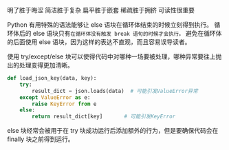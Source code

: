 明了胜于晦涩 简洁胜于复杂 扁平胜于嵌套 稀疏胜于拥挤 可读性很重要

Python 有用特殊的语法能够让 else 语块在循环体结束的时候立刻得到执行。
循环体后的 else 语块只有`在循环体没有触发 break 语句的时候才会执行。`
避免在循环体的后面使用 else 语块，因为这样的表达不直观，而且容易误导读者。

使用 try/except/else 块可以使得代码中对哪种一场要被处理，哪种异常要往上抛出的处理变得更加清晰。

```Python
def load_json_key(data, key):
    try:
        result_dict = json.loads(data)  # 可能引发ValueError异常
    except ValueError as e:
        raise KeyError from e
    else:
        return result_dict[key]       # 可能引发KeyError
```

else 块经常会被用于在 try 块成功运行后添加额外的行为，但是要确保代码会在 finally 块之前得到运行。
